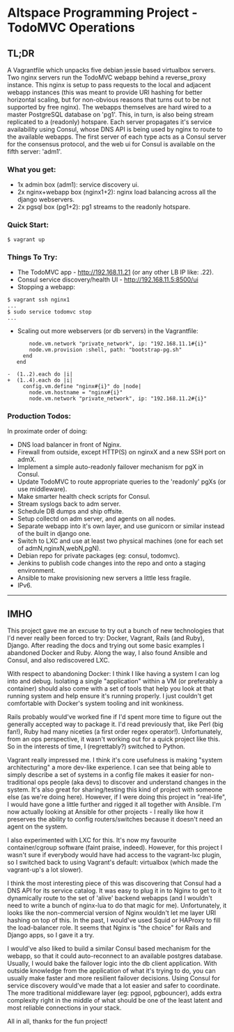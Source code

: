 # Altspace Programming Project - TodoMVC Operations

## TL;DR

A Vagrantfile which unpacks five debian jessie based virtualbox
servers. Two nginx servers run the TodoMVC webapp behind a
reverse_proxy instance. This nginx is setup to pass requests to the
local and adjacent webapp instances (this was meant to provide URI
hashing for better horizontal scaling, but for non-obvious reasons
that turns out to be not supported by free nginx). The webapps
themselves are hard wired to a master PostgreSQL database on
'pg1'. This, in turn, is also being stream replicated to a (readonly)
hotspare. Each server propagates it's service availability using
Consul, whose DNS API is being used by nginx to route to the available
webapps. The first server of each type acts as a Consul server for the
consensus protocol, and the web ui for Consul is available on the
fifth server: 'adm1'.

### What you get:
* 1x admin box (adm1): service discovery ui.
* 2x nginx+webapp box (nginx1+2): nginx load balancing across all the django webservers.
* 2x pgsql box (pg1+2): pg1 streams to the readonly hotspare.

### Quick Start:
```
$ vagrant up
```

### Things To Try:
* The TodoMVC app - http://192.168.11.21 (or any other LB IP like: .22).
* Consul service discovery/health UI - http://192.168.11.5:8500/ui
* Stopping a webapp:
```
$ vagrant ssh nginx1
...
$ sudo service todomvc stop
...
```
* Scaling out more webservers (or db servers) in the Vagrantfile:
```
       node.vm.network "private_network", ip: "192.168.11.1#{i}"
       node.vm.provision :shell, path: "bootstrap-pg.sh"
     end
   end
 
-  (1..2).each do |i|
+  (1..4).each do |i|
     config.vm.define "nginx#{i}" do |node|
       node.vm.hostname = "nginx#{i}"
       node.vm.network "private_network", ip: "192.168.11.2#{i}"
```

### Production Todos:
In proximate order of doing:
* DNS load balancer in front of Nginx.
* Firewall from outside, except HTTP(S) on nginxX and a new SSH port on admX.
* Implement a simple auto-readonly failover mechanism for pgX in Consul.
* Update TodoMVC to route appropriate queries to the 'readonly' pgXs (or use middleware).
* Make smarter health check scripts for Consul.
* Stream syslogs back to adm server.
* Schedule DB dumps and ship offsite.
* Setup collectd on adm server, and agents on all nodes.
* Separate webapp into it's own layer, and use gunicorn or similar instead of the built in django one.
* Switch to LXC and use at least two physical machines (one for each set of admN,nginxN,webN,pgN).
* Debian repo for private packages (eg: consul, todomvc).
* Jenkins to publish code changes into the repo and onto a staging environment.
* Ansible to make provisioning new servers a little less fragile.
* IPv6.

***

## IMHO

This project gave me an excuse to try out a bunch of new
technologies that I'd never really been forced to try: Docker,
Vagrant, Rails (and Ruby), Django. After reading the docs and trying
out some basic examples I abandoned Docker and Ruby. Along the way, I
also found Ansible and Consul, and also rediscovered LXC.

With respect to abandoning Docker: I think I like having a system I
can log into and debug. Isolating a single "application" within a VM
(or preferably a container) should also come with a set of tools that
help you look at that running system and help ensure it's running
properly. I just couldn't get comfortable with Docker's system
tooling and init wonkiness.

Rails probably would've worked fine if I'd spent more time to figure
out the generally accepted way to package it. I'd read previously
that, like Perl (big fan!), Ruby had many niceties (a first order
regex operator!). Unfortunately, from an ops perspective, it wasn't
working out for a quick project like this. So in the interests of
time, I (regrettably?) switched to Python.

Vagrant really impressed me. I think it's core usefulness is making
"system architecturing" a more dev-like experience. I can see that
being able to simply describe a set of systems in a config file makes
it easier for non-traditional ops people (aka devs) to discover and
understand changes in the system. It's also great for sharing/testing
this kind of project with someone else (as we're doing here). However,
if I were doing this project in "real-life", I would have gone a
little further and rigged it all together with Ansible. I'm now
actually looking at Ansible for other projects - I really like how it
preserves the ability to config routers/switches because it doesn't
need an agent on the system.

I also experimented with LXC for this. It's now my favourite
container/cgroup software (faint praise, indeed). However, for this
project I wasn't sure if everybody would have had access to the
vagrant-lxc plugin, so I switched back to using Vagrant's default:
virtualbox (which made the vagrant-up's a lot slower).

I think the most interesting piece of this was discovering that Consul
had a DNS API for its service catalog. It was easy to plug it in to
Nginx to get to it dynamically route to the set of 'alive' backend
webapps (and I wouldn't need to write a bunch of nginx-lua to do that
magic for me). Unfortunately, it looks like the non-commercial version
of Nginx wouldn't let me layer URI hashing on top of this. In the
past, I would've used Squid or HAProxy to fill the load-balancer
role. It seems that Nginx is "the choice" for Rails and Django apps,
so I gave it a try.

I would've also liked to build a similar Consul based mechanism for
the webapp, so that it could auto-reconnect to an available postgres
database. Usually, I would bake the failover logic into the db client
application. With outside knowledge from the application of what it's
trying to do, you can usually make faster and more resilient failover
decisions. Using Consul for service discovery would've made that a
lot easier and safer to coordinate. The more traditional middleware
layer (eg: pgpool, pgbouncer), adds extra complexity right in the
middle of what should be one of the least latent and most reliable
connections in your stack.

All in all, thanks for the fun project!